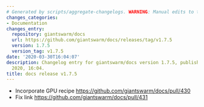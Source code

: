```yaml
---
# Generated by scripts/aggregate-changelogs. WARNING: Manual edits to this files will be overwritten.
changes_categories:
- Documentation
changes_entry:
  repository: giantswarm/docs
  url: https://github.com/giantswarm/docs/releases/tag/v1.7.5
  version: 1.7.5
  version_tag: v1.7.5
date: '2020-03-30T16:04:07'
description: Changelog entry for giantswarm/docs version 1.7.5, published on 30 March
  2020, 16:04.
title: docs release v1.7.5
---
```


- Incorporate GPU recipe https://github.com/giantswarm/docs/pull/430
- Fix link https://github.com/giantswarm/docs/pull/431
